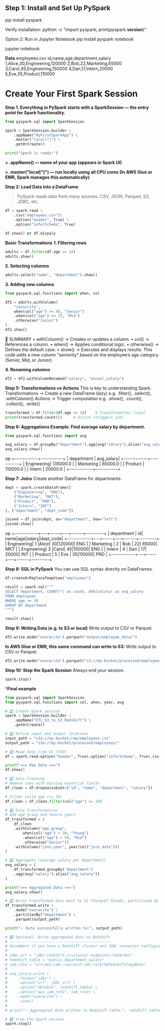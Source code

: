 ## Step 1: Install and Set Up PySpark
pip install pyspark

Verify installation:
python -c "import pyspark; print(pyspark.__version__)"

Option 2: Run in Jupyter Notebook
pip install pyspark notebook

jupyter notebook

**Data**
employees.csv
id,name,age,department,salary
1,Alice,30,Engineering,120000
2,Bob,22,Marketing,65000
3,Carol,45,Engineering,150000
4,Dan,17,Intern,20000
5,Eve,35,Product,110000

# Create Your First Spark Session
**Step 1. Everything in PySpark starts with a SparkSession — the entry point for Spark functionality.**
``` python 
from pyspark.sql import SparkSession

spark = SparkSession.builder \
    .appName("MyFirstSparkApp") \
    .master("local[*]") \
    .getOrCreate()

print("Spark is ready!")
```
**> .appName() — name of your app (appears in Spark UI)**

**> .master("local[*]") — run locally using all CPU cores
(In AWS Glue or EMR, Spark manages this automatically)**

**Step 2: Load Data into a DataFrame**
> PySpark reads data from many sources: CSV, JSON, Parquet, S3, JDBC, etc.

```python
df = spark.read \
    .csv("employees.csv")\
    .option("header", True) \
    .option("inferSchema", True) 
   
df.show() or df.dispaly
```
**Basic Transformations**
**1. Filtering rows**
``` python
adults = df.filter(df.age >= 18)
adults.show()
```

**2. Selecting columns**
``` python
adults.select("name", "department").show()
```
**3. Adding new columns**
``` python
from pyspark.sql.functions import when, col

df2 = adults.withColumn(
    "seniority",
    when(col("age") >= 40, "Senior")
    .when(col("age") >= 25, "Mid")
    .otherwise("Junior")
)
df2.show()

```
🧠 SUMMARY
• withColumn() → Creates or updates a column.
• col() → References a column.
• when() → Applies conditional logic.
• otherwise() → Defines the default case.
• show() → Executes and displays results.
This code adds a new column "seniority" based on the employee’s age category (Senior, Mid, or Junior).

**4. Renaming columns**
``` python
df2 = df2.withColumnRenamed("salary", "annual_salary")
```
**Step 5: Transformations vs Actions**
This is key to understanding Spark.
Transformations → Create a new DataFrame (lazy)
e.g. .filter(), .select(), .withColumn()
Actions → Trigger computation
e.g. .show(), .count(), .collect(), .write()
``` python
transformed = df.filter(df.age >= 18)    # Transformation (lazy)
print(transformed.count())     # Action (triggers job)
```
**Step 6: Aggregations
Example: Find average salary by department.**
``` python
from pyspark.sql.functions import avg

avg_salary = df.groupBy("department").agg(avg("salary").alias("avg_salary"))
avg_salary.show()

```
op
+------------+-----------+
| department | avg_salary|
+------------+-----------+
| Engineering| 135000.0  |
| Marketing  | 65000.0   |
| Product    | 110000.0  |
| Intern     | 20000.0   |
+------------+-----------+

**Step 7: Joins**
Create another DataFrame for departments.
``` python
dept = spark.createDataFrame([
    ("Engineering", "ENG"),
    ("Marketing", "MKT"),
    ("Product", "PRD"),
    ("Intern", "INT")
], ["department", "dept_code"])

joined = df.join(dept, on="department", how="left")
joined.show()
```
op
+------------+---+-----+---+------+---------+
| department | id| name|age|salary|dept_code|
+------------+---+-----+---+------+---------+
| Engineering| 1 |Alice| 30|120000| ENG     |
| Marketing  | 2 | Bob | 22| 65000| MKT     |
| Engineering| 3 |Carol| 45|150000| ENG     |
| Intern     | 4 | Dan | 17| 20000| INT     |
| Product    | 5 | Eve | 35|110000| PRD     |
+------------+---+-----+---+------+---------+

**Step 8: SQL in PySpark**
You can use SQL syntax directly on DataFrames.
```python
df.createOrReplaceTempView("employees")

result = spark.sql("""
SELECT department, COUNT(*) as count, AVG(salary) as avg_salary
FROM employees
WHERE age >= 18
GROUP BY department
""")

result.show()
```

**Step 9: Writing Data (e.g. to S3 or local)**
Write output to CSV or Parquet.
```python
df2.write.mode("overwrite").parquet("output/employee_data/")
```

**In AWS Glue or EMR, this same command can write to S3:**
Write output to CSV or Parquet.
```python
df2.write.mode("overwrite").parquet("s3://my-bucket/processed/employees/")
```

**Step 10: Stop the Spark Session**
Always end your session.
```python
spark.stop()
```
***Final example**
```python
from pyspark.sql import SparkSession
from pyspark.sql.functions import col, when, year, avg

# 1️⃣ Create Spark session
spark = SparkSession.builder \
    .appName("ETL_S3_to_S3_Redshift") \
    .getOrCreate()

# 2️⃣ Define input and output locations
input_path = "s3a://my-bucket/raw/employees.csv"
output_path = "s3a://my-bucket/processed/employees/"

# 3️⃣ Read data from S3 (CSV)
df = spark.read.option("header", True).option("inferSchema", True).csv(input_path)

print("=== Raw Data ===")
df.show()

# 4️⃣ Data Cleaning
# Remove rows with missing essential fields
df_clean = df.dropna(subset=["id", "name", "department", "salary"])

# Filter valid age (>= 18)
df_clean = df_clean.filter(col("age") >= 18)

# 5️⃣ Data Transformation
# Add age group and tenure years
df_transformed = (
    df_clean
    .withColumn("age_group",
        when(col("age") < 30, "Young")
        .when(col("age") < 50, "Mid")
        .otherwise("Senior"))
    .withColumn("join_year", year(col("join_date")))
)

# 6️⃣ Aggregate (average salary per department)
avg_salary = (
    df_transformed.groupBy("department")
    .agg(avg("salary").alias("avg_salary"))
)

print("=== Aggregated Data ===")
avg_salary.show()

# 7️⃣ Write transformed data back to S3 (Parquet format, partitioned by department)
df_transformed.write \
    .mode("overwrite") \
    .partitionBy("department") \
    .parquet(output_path)

print("✅ Data successfully written to:", output_path)

# 8️⃣ Optional: Write aggregated data to Redshift
# -----------------------------------------------
# Uncomment if you have a Redshift cluster and JDBC connector configured
#
# jdbc_url = "jdbc:redshift://<cluster-endpoint>:5439/dev"
# redshift_table = "public.department_salary"
# iam_role = "arn:aws:iam::<account-id>:role/MyRedshiftCopyRole"
#
# avg_salary.write \
#     .format("jdbc") \
#     .option("url", jdbc_url) \
#     .option("dbtable", redshift_table) \
#     .option("aws_iam_role", iam_role) \
#     .mode("overwrite") \
#     .save()
#
# print("✅ Aggregated data written to Redshift table:", redshift_table)

# 9️⃣ Stop the Spark session
spark.stop()
```

